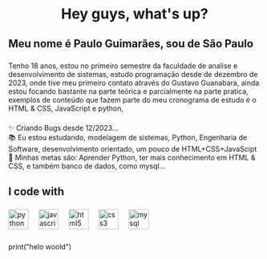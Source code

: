 <h1 align="center">Hey guys, what's up?</h1>

###

<h2 align="left">Meu nome é Paulo Guimarães, sou de São Paulo</h2>

###

<p align="left">Tenho 18 anos, estou no primeiro semestre da faculdade de analise e desenvolvimento de sistemas, estudo programação desde de dezembro de 2023, onde tive meu primeiro contato através do Gustavo Guanabara, ainda estou focando bastante na parte teórica e parcialmente na parte pratica, exemplos de conteúdo que fazem parte do meu cronograma de estudo é o HTML & CSS, JavaScript e python,</p>

###

<p align="left">✨ Criando Bugs desde 12/2023...<br>📚 Eu estou estudando, modelagem de sistemas, Python, Engenharia de Software, desenvolvimento orientado, um pouco de HTML+CSS+JavaScipt<br>🎯 Minhas metas são: Aprender Python, ter mais conhecimento em HTML & CSS, e também banco de dados, como mysql...</p>

###

<h2 align="left">I code with</h2>

###

<div align="left">
  <img src="https://cdn.jsdelivr.net/gh/devicons/devicon/icons/python/python-original.svg" height="40" alt="python logo"  />
  <img width="12" />
  <img src="https://cdn.jsdelivr.net/gh/devicons/devicon/icons/javascript/javascript-original.svg" height="40" alt="javascript logo"  />
  <img width="12" />
  <img src="https://cdn.jsdelivr.net/gh/devicons/devicon/icons/html5/html5-original.svg" height="40" alt="html5 logo"  />
  <img width="12" />
  <img src="https://cdn.jsdelivr.net/gh/devicons/devicon/icons/css3/css3-original.svg" height="40" alt="css3 logo"  />
  <img width="12" />
  <img src="https://cdn.jsdelivr.net/gh/devicons/devicon/icons/mysql/mysql-original.svg" height="40" alt="mysql logo"  />
</div>

###

<p align="left">print("helo woold")</p>


